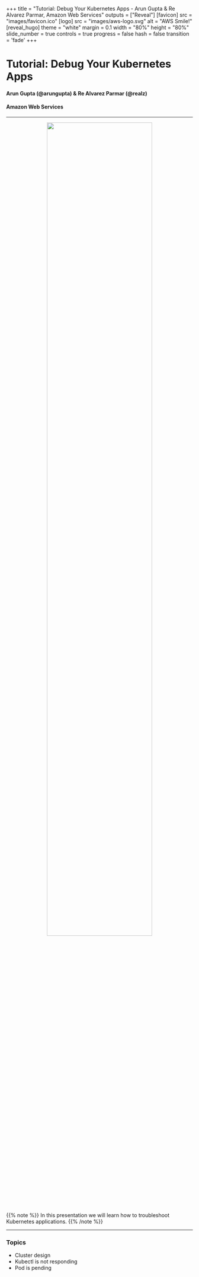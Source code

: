 +++
title = "Tutorial: Debug Your Kubernetes Apps - Arun Gupta & Re Alvarez Parmar, Amazon Web Services"
outputs = ["Reveal"]
[favicon]
src = "images/favicon.ico"
[logo]
src = "images/aws-logo.svg"
alt = "AWS Smile!"
[reveal_hugo]
theme = "white"
margin = 0.1
width = "80%"
height = "80%"
slide_number = true
controls = true
progress = false
hash = false
transition = 'fade'
+++

<style type="text/css">
  .reveal {
    font-size: 30px;
  }
  .reveal p {
    text-align: left;
    font-size: 25px;
  }
  .reveal h3 {
    text-align: left;
  }
  .reveal ul {
    display: block;
    font-size: 25px;
  }
  .reveal ol {
    display: block;
    font-size: 25px;
  }
  .reveal code {
   font-size: 15px;
  } 
  .reveal pre code {
   font-size: 15px;
  }
  .reveal section img {
    border-style: none;
    box-shadow: 0 4px 8px 0 rgba(0, 0, 0, 0.2), 0 6px 20px 0 rgba(0, 0, 0, 0.19);
    width: 100%;
    height: auto;
  }
</style>

# Tutorial: Debug Your Kubernetes Apps
#### Arun Gupta (@arungupta) & Re Alvarez Parmar (@realz)
#### Amazon Web Services


---

<center>
<img src="images/k8s-heisenberg.png" height="75%" width="75%"/>
</center>

{{% note %}}
In this presentation we will learn how to troubleshoot Kubernetes applications. 
{{% /note %}}

---

### Topics

- Cluster design
- Kubectl is not responding
- Pod is pending


